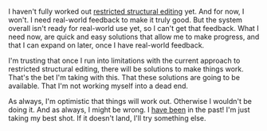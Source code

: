 I haven't fully worked out [restricted structural editing](/daily/2025-05-04)
yet. And for now, I won't. I need real-world feedback to make it truly good. But
the system overall isn't ready for real-world use yet, so I can't get that
feedback. What I need now, are quick and easy solutions that allow me to make
progress, and that I can expand on later, once I have real-world feedback.

I'm trusting that once I run into limitations with the current approach to
restricted structural editing, there will be solutions to make things work.
That's the bet I'm taking with this. That these solutions are going to be
available. That I'm not working myself into a dead end.

As always, I'm optimistic that things will work out. Otherwise I wouldn't be
doing it. And as always, I might be wrong. I [have been](/daily/2025-02-05) in
the past! I'm just taking my best shot. If it doesn't land, I'll try something
else.
